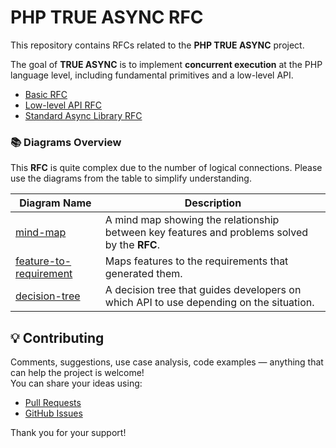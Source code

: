 # PHP TRUE ASYNC RFC

This repository contains RFCs related to the **PHP TRUE ASYNC** project.

The goal of **TRUE ASYNC** is to implement **concurrent execution** at the PHP language level, including fundamental primitives and a low-level API.

* [Basic RFC](basic.md)
* [Low-level API RFC](true-async-api-rfc.md)
* [Standard Async Library RFC](standard-async-library.md)

### 📚 Diagrams Overview

This **RFC** is quite complex due to the number of logical connections.
Please use the diagrams from the table to simplify understanding.

| Diagram Name                                                  | Description                                                                                  |
|---------------------------------------------------------------|----------------------------------------------------------------------------------------------|
| [mind-map](diagrams/mind-map.svg)                             | A mind map showing the relationship between key features and problems solved by the **RFC**. |
| [feature-to-requirement](diagrams/feature-to-requirement.svg) | Maps features to the requirements that generated them.                                       |
| [decision-tree](diagrams/decision-tree.svg)                   | A decision tree that guides developers on which API to use depending on the situation.       |

## 💡 Contributing

Comments, suggestions, use case analysis, code examples — anything that can help the project is welcome!  
You can share your ideas using:

- [Pull Requests](https://github.com/EdmondDantes/php-true-async-rfc/pulls)
- [GitHub Issues](https://github.com/EdmondDantes/php-true-async-rfc/issues)

Thank you for your support!
